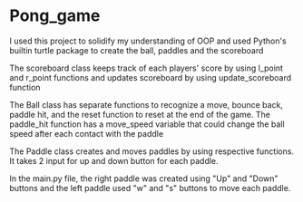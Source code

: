 # Pong_game
I used this project to solidify my understanding of OOP and 
used Python's builtin turtle package to create the ball, paddles and the scoreboard

The scoreboard class keeps track of each players' score by using l_point and r_point functions
and updates scoreboard by using update_scoreboard function

The Ball class has separate functions to recognize a move, bounce back, paddle hit, and 
the reset function to reset at the end of the game. 
The paddle_hit function has a move_speed variable that could change the ball speed after each contact with the paddle

The Paddle class creates and moves paddles by using respective functions. It takes 2 input for up and down button for each paddle.

In the main.py file, the right paddle was created using "Up" and "Down" buttons and 
the left paddle used "w" and "s" buttons to move each paddle.
